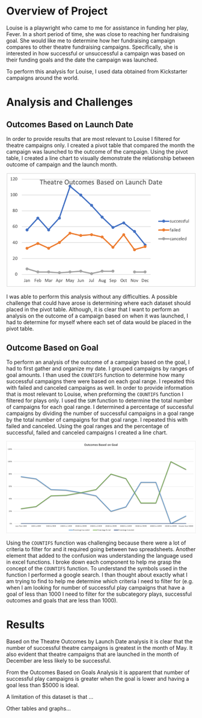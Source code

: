 # Overview of Project
Louise is a playwright who came to me for assistance in funding her play, Fever. In a short period of time, she was close to reaching her fundraising goal. She would like me to determine how her fundraising campaign compares to other theatre fundraising campaigns. Specifically, she is interested in how successful or unsuccessful a campaign was based on their funding goals and the date the campaign was launched. 

To perform this analysis for Louise, I used data obtained from Kickstarter campaigns around the world.
 
# Analysis and Challenges 
## Outcomes Based on Launch Date
In order to provide results that are most relevant to Louise I filtered for theatre campaigns only. I created a pivot table that compared the month the campaign was launched to the outcome of the campaign. Using the pivot table, I created a line chart to visually demonstrate the relationship between outcome of campaign and the launch month. 

![Theatre_Outcomes_vs_Launch](https://github.com/mdhugge/kickstarter-analysis/blob/main/Resources/Theatre_Outcomes_vs_Launch.png)

I was able to perform this analysis without any difficulties. A possible challenge that could have arose is determining where each dataset should placed in the pivot table. Although, it is clear that I want to perform an analysis on the outcome of a campaign based on when it was launched, I had to determine for myself where each set of data would be placed in the pivot table. 

## Outcome Based on Goal
To perform an analysis of the outcome of a campaign based on the goal, I had to first gather and organize my date. I grouped campaigns by ranges of goal amounts. I than used the `COUNTIFS` function to determine how many successful campaigns there were based on each goal range. I repeated this with failed and canceled campaigns as well. In order to provide information that is most relevant to Louise, when preforming the `COUNTIFS` function I filtered for plays only. I used the `SUM` function to determine the total number of campaigns for each goal range. I determined a percentage of successful campaigns by dividing the number of successful campaigns in a goal range by the total number of campaigns for that goal range. I repeated this with failed and canceled. Using the goal ranges and the percentage of successful, failed and canceled campaigns I created a line chart. 

![Outcomes_vs_Goals](https://github.com/mdhugge/kickstarter-analysis/blob/main/Resources/Outcomes_vs_Goals.png)

Using the `COUNTIFS` function was challenging because there were a lot of criteria to filter for and it required going between two spreadsheets. Another element that added to the confusion was understanding the language used in excel functions. I broke down each component to help me grasp the concept of the `COUNTIFS` function. To understand the symbols used in the function I performed a google search. I than thought about exactly what I am trying to find to help me determine which criteria I need to filter for (e.g. when I am looking for number of successful play campaigns that have a goal of less than 1000 I need to filter for the subcategory plays, successful outcomes and goals that are less than 1000). 

# Results
Based on the Theatre Outcomes by Launch Date analysis it is clear that the number of successful theatre campaigns is greatest in the month of May. It also evident that theatre campaigns that are launched in the month of December are less likely to be successful.

From the Outcomes Based on Goals Analysis it is apparent that number of successful play campaigns is greater when the goal is lower and having a goal less than $5000 is ideal. 

A limitation of this dataset is that …

Other tables and graphs…
